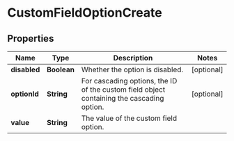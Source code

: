 # CustomFieldOptionCreate

## Properties
Name | Type | Description | Notes
------------ | ------------- | ------------- | -------------
**disabled** | **Boolean** | Whether the option is disabled. |  [optional]
**optionId** | **String** | For cascading options, the ID of the custom field object containing the cascading option. |  [optional]
**value** | **String** | The value of the custom field option. | 

